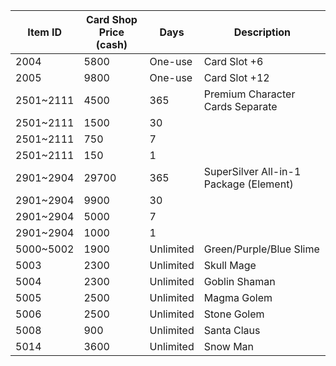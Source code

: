 Item ID | Card Shop Price (cash) | Days | Description
---|---|---|---
2004 | 5800 | One-use | Card Slot +6
2005 | 9800 | One-use | Card Slot +12
2501~2111 | 4500 | 365 | Premium Character Cards Separate
2501~2111 | 1500 | 30 |
2501~2111 | 750 | 7
2501~2111 | 150 | 1
2901~2904 | 29700 | 365 | SuperSilver All-in-1 Package (Element)
2901~2904 | 9900 | 30
2901~2904 | 5000 | 7
2901~2904 | 1000 | 1
5000~5002 | 1900 | Unlimited | Green/Purple/Blue Slime
5003 | 2300 | Unlimited | Skull Mage
5004 | 2300 | Unlimited | Goblin Shaman
5005 | 2500 | Unlimited | Magma Golem
5006 | 2500 | Unlimited | Stone Golem
5008 | 900 | Unlimited | Santa Claus
5014 | 3600 | Unlimited | Snow Man
